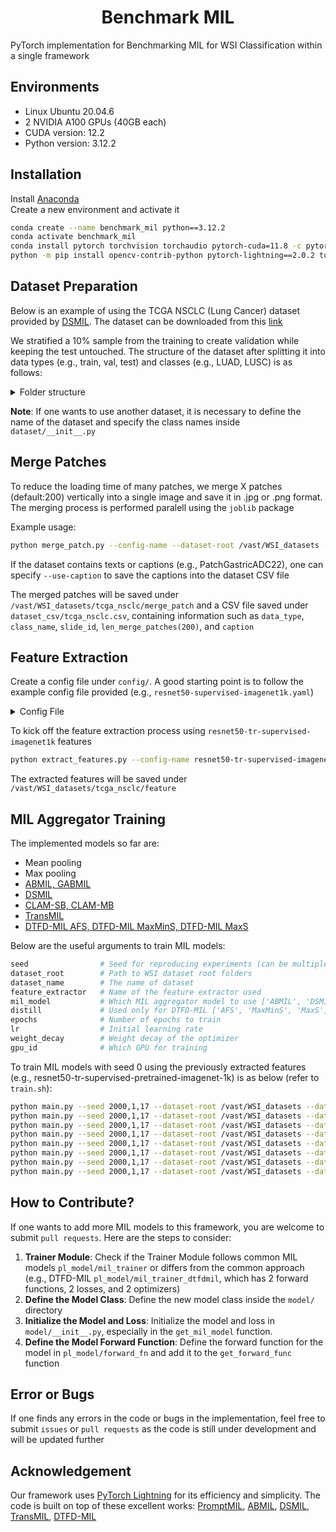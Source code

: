 <h1 align="center"> Benchmark MIL </h1>

PyTorch implementation for Benchmarking MIL for WSI Classification within a single framework

## Environments
- Linux Ubuntu 20.04.6
- 2 NVIDIA A100 GPUs (40GB each)
- CUDA version: 12.2
- Python version: 3.12.2

## Installation

Install [Anaconda](https://www.anaconda.com/download#)<br>
Create a new environment and activate it

```bash
conda create --name benchmark_mil python==3.12.2
conda activate benchmark_mil
conda install pytorch torchvision torchaudio pytorch-cuda=11.8 -c pytorch -c nvidia
python -m pip install opencv-contrib-python pytorch-lightning==2.0.2 torchmetrics==0.11.4 pytorch_optimizer pandas wandb tqdm timm==0.9.16 jpeg4py hydra-core omegaconf future nystrom-attention==0.0.9 joblib scikit-learn git+https://github.com/oval-group/smooth-topk.git
```

## Dataset Preparation

Below is an example of using the TCGA NSCLC (Lung Cancer) dataset provided by [DSMIL](https://github.com/binli123/dsmil-wsi). The dataset can be downloaded from this [link](https://drive.google.com/file/d/17zCn-WRNzxxxh8kkdBTbDLDZy0XZ3RIu/view)

We stratified a 10% sample from the training to create validation while keeping the test untouched. The structure of the dataset after splitting it into data types (e.g., train, val, test) and classes (e.g., LUAD, LUSC) is as follows:

<details>
<summary>
Folder structure
</summary>

```bash
<datasets>/
├── tcga_nsclc/
    ├── patch/
        ├── train/
            ├── LUAD/
                ├── TCGA-4B-A93V-01Z-00-DX1/
                    ├── TCGA-4B-A93V-01Z-00-DX1_x1_y1.jpg
                    ├── TCGA-4B-A93V-01Z-00-DX1_x2_y2.jpg
                ├── ...
            
            ├── LUSC/
                ├── ...

        ├── val/
            ├── ...

        ├── test/
            ├── ...
                
```
</details>

**Note**: If one wants to use another dataset, it is necessary to define the name of the dataset and specify the class names inside `dataset/__init__.py`

## Merge Patches

To reduce the loading time of many patches, we merge X patches (default:200) vertically into a single image and save it in .jpg or .png format. The merging process is performed paralell using the `joblib` package

Example usage:

```bash
python merge_patch.py --config-name --dataset-root /vast/WSI_datasets --dataset-name tcga_nsclc --output-ext .jpg --patch-size 224 --batch-size 200 --parallel-n 10
```

If the dataset contains texts or captions (e.g., PatchGastricADC22), one can specify `--use-caption` to save the captions into the dataset CSV file

The merged patches will be saved under `/vast/WSI_datasets/tcga_nsclc/merge_patch` and a CSV file saved under `dataset_csv/tcga_nsclc.csv`, containing information such as `data_type`, `class_name`, `slide_id`, `len_merge_patches(200)`, and `caption`

## Feature Extraction

Create a config file under `config/`. A good starting point is to follow the example config file provided (e.g., `resnet50-supervised-imagenet1k.yaml`)

<details>
<summary>
Config File
</summary>

```bash
gpu_id: 0

# Dataset settings
dataset:
  root: '/vast/WSI_datasets'
  name: 'tcga_nsclc'
  mean: [0.485, 0.456, 0.406] # ImageNet mean normalization
  std: [0.229, 0.224, 0.225] # ImageNet std normalization
  
# Model settings
feature_extractor:
  name: 'resnet50-tr-supervised-imagenet1k'
  backbone: 'resnet50'
  pretrained_path: 

```
</details>
 
To kick off the feature extraction process using `resnet50-tr-supervised-imagenet1k` features
 
```bash
python extract_features.py --config-name resnet50-tr-supervised-imagenet1k
```

The extracted features will be saved under `/vast/WSI_datasets/tcga_nsclc/feature`

## MIL Aggregator Training

The implemented models so far are:

- Mean pooling
- Max pooling
- [ABMIL, GABMIL](https://github.com/AMLab-Amsterdam/AttentionDeepMIL)
- [DSMIL](https://github.com/binli123/dsmil-wsi)
- [CLAM-SB, CLAM-MB](https://github.com/mahmoodlab/CLAM)
- [TransMIL](https://github.com/szc19990412/TransMIL)
- [DTFD-MIL AFS, DTFD-MIL MaxMinS, DTFD-MIL MaxS](https://github.com/hrzhang1123/DTFD-MIL)

Below are the useful arguments to train MIL models:

```bash
seed                # Seed for reproducing experiments (can be multiple seeds)
dataset_root        # Path to WSI dataset root folders
dataset_name        # The name of dataset
feature_extractor   # Name of the feature extractor used
mil_model           # Which MIL aggregator model to use ['ABMIL', 'DSMIL', 'CLAM-SB', 'CLAM-MB', 'TransMIL', 'DTFD-MIL']
distill             # Used only for DTFD-MIL ['AFS', 'MaxMinS', 'MaxS']
epochs              # Number of epochs to train
lr                  # Initial learning rate
weight_decay        # Weight decay of the optimizer
gpu_id              # Which GPU for training
````

To train MIL models with seed 0 using the previously extracted features (e.g., resnet50-tr-supervised-pretrained-imagenet-1k) is as below (refer to `train.sh`):

```bash
python main.py --seed 2000,1,17 --dataset-root /vast/WSI_datasets --dataset-name tcga_nsclc --feature-extractor resnet50-tr-supervised-imagenet1k --mil-model ABMIL --epochs 50 --lr 1e-4 --weight-decay 1e-4 --gpu-id 0
python main.py --seed 2000,1,17 --dataset-root /vast/WSI_datasets --dataset-name tcga_nsclc --feature-extractor resnet50-tr-supervised-imagenet1k --mil-model DSMIL --epochs 50 --lr 1e-4 --weight-decay 1e-4 --gpu-id 0
python main.py --seed 2000,1,17 --dataset-root /vast/WSI_datasets --dataset-name tcga_nsclc --feature-extractor resnet50-tr-supervised-imagenet1k --mil-model CLAM-SB --epochs 50 --lr 2e-4 --weight-decay 1e-5 --gpu-id 0 
python main.py --seed 2000,1,17 --dataset-root /vast/WSI_datasets --dataset-name tcga_nsclc --feature-extractor resnet50-tr-supervised-imagenet1k --mil-model CLAM-MB --epochs 50 --lr 2e-4 --weight-decay 1e-5 --gpu-id 0
python main.py --seed 2000,1,17 --dataset-root /vast/WSI_datasets --dataset-name tcga_nsclc --feature-extractor resnet50-tr-supervised-imagenet1k --mil-model TransMIL --epochs 50 --lr 2e-4 --weight-decay 1e-5 --opt lookahead_radam --gpu-id 0
python main.py --seed 2000,1,17 --dataset-root /vast/WSI_datasets --dataset-name tcga_nsclc --feature-extractor resnet50-tr-supervised-imagenet1k --mil-model DTFD-MIL --distill AFS --epochs 50 --lr 1e-4 --weight-decay 1e-4 --gpu-id 0
python main.py --seed 2000,1,17 --dataset-root /vast/WSI_datasets --dataset-name tcga_nsclc --feature-extractor resnet50-tr-supervised-imagenet1k --mil-model DTFD-MIL --distill MaxMinS --epochs 50 --lr 1e-4 --weight-decay 1e-4 --gpu-id 0
python main.py --seed 2000,1,17 --dataset-root /vast/WSI_datasets --dataset-name tcga_nsclc --feature-extractor resnet50-tr-supervised-imagenet1k --mil-model DTFD-MIL --distill MaxS --epochs 50 --lr 1e-4 --weight-decay 1e-4 --gpu-id 0
```

## How to Contribute?

If one wants to add more MIL models to this framework, you are welcome to submit `pull requests`. Here are the steps to consider:

1. **Trainer Module**: Check if the Trainer Module follows common MIL models `pl_model/mil_trainer` or differs from the common approach (e.g., DTFD-MIL `pl_model/mil_trainer_dtfdmil`, which has 2 forward functions, 2 losses, and 2 optimizers)
2. **Define the Model Class**: Define the new model class inside the `model/` directory
3. **Initialize the Model and Loss**: Initialize the model and loss in `model/__init__.py`, especially in the `get_mil_model` function.
4. **Define the Model Forward Function**: Define the forward function for the model in `pl_model/forward_fn` and add it to the `get_forward_func` function

## Error or Bugs

If one finds any errors in the code or bugs in the implementation, feel free to submit `issues` or `pull requests` as the code is still under development and will be updated further

## Acknowledgement

Our framework uses [PyTorch Lightning](https://github.com/Lightning-AI/pytorch-lightning) for its efficiency and simplicity. The code is built on top of these excellent works: [PromptMIL](https://github.com/cvlab-stonybrook/PromptMIL), [ABMIL](https://github.com/AMLab-Amsterdam/AttentionDeepMIL), [DSMIL](https://github.com/binli123/dsmil-wsi), [TransMIL](https://github.com/szc19990412/TransMIL), [DTFD-MIL](https://github.com/hrzhang1123/DTFD-MIL)